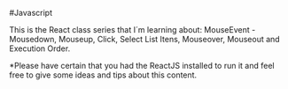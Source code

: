 #Javascript

This is the React class series that I´m learning about: MouseEvent - Mousedown, Mouseup, Click, Select List Itens, Mouseover, Mouseout and Execution Order.

*Please have certain that you had the ReactJS installed to run it and feel free to give some ideas and tips about this content.
